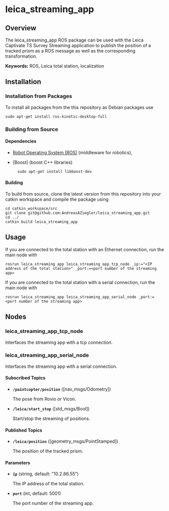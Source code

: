# leica_streaming_app

## Overview

The leica_streaming_app ROS package can be used with the Leica Captivate TS Survey Streaming application to publish the position of a tracked prism as a ROS message as well as the corresponding transformation.

**Keywords:** ROS, Leica total station, localization

## Installation

### Installation from Packages

To install all packages from the this repository as Debian packages use

    sudo apt-get install ros-kinetic-desktop-full

### Building from Source

#### Dependencies

- [Robot Operating System (ROS)](http://wiki.ros.org) (middleware for robotics),
- [Boost] (boost C++ libraries)

		sudo apt-get install libboost-dev 


#### Building

To build from source, clone the latest version from this repository into your catkin workspace and compile the package using

	cd catkin_workspace/src
	git clone git@github.com:AndreasAZiegler/leica_streaming_app.git
	cd ../
	catkin build leica_streaming_app


## Usage

If you are connected to the total station with an Ethernet connection, run the main node with

	rosrun leica_streaming_app leica_streaming_app_tcp_node _ip:="<IP address of the total station>" _port:=<port number of the streaming app>

If you are connected to the total station with a serial connection, run the main node with

	rosrun leica_streaming_app leica_streaming_app_serial_node _port:=<port number of the streaming app>

## Nodes

### leica_streaming_app_tcp_node

Interfaces the streaming app with a tcp connection.

### leica_streaming_app_serial_node

Interfaces the streaming app with a serial connection.


#### Subscribed Topics

* **`/paintcopter/position`** ([nav_msgs/Odometry])

	The pose from Rovio or Vicon.

* **`/leica/start_stop`** ([std_msgs/Bool])

  Start/stop the streaming of positions.


#### Published Topics

* **`/leica/position`** ([geometry_msgs/PointStamped])

	The position of the tracked prism.


#### Parameters

* **`ip`** (string, default: "10.2.86.55")

	The IP address of the total station.

* **`port`** (int, default: 5001)

	The port number of the streaming app.
